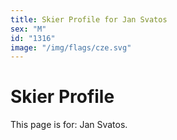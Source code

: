 ```yaml
---
title: Skier Profile for Jan Svatos
sex: "M"
id: "1316"
image: "/img/flags/cze.svg" 
---
```


# Skier Profile

This page is for: Jan Svatos.
    